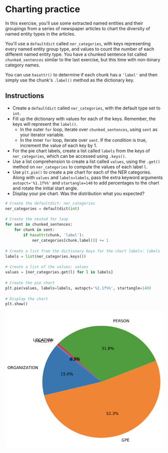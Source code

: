 # Charting practice #

In this exercise, you'll use some extracted named entities and their groupings from a series of newspaper articles to chart the diversity of named entity types in the articles.

You'll use a `defaultdict` called `ner_categories`, with keys representing every named entity group type, and values to count the number of each different named entity type. You have a chunked sentence list called `chunked_sentences` similar to the last exercise, but this time with non-binary category names.

You can use `hasattr()` to determine if each chunk has a `'label'` and then simply use the chunk's `.label()` method as the dictionary key.

## Instructions ##

* Create a `defaultdict` called `ner_categories`, with the default type set to `int`.
* Fill up the dictionary with values for each of the keys. Remember, the keys will represent the `label()`.
   * In the outer `for` loop, iterate over `chunked_sentences`, using `sent` as your iterator variable.
   * In the inner `for` loop, iterate over `sent`. If the condition is true, increment the value of each key by 1.
* For the pie chart labels, create a list called `labels` from the keys of `ner_categories`, which can be accessed using `.keys()`.
* Use a list comprehension to create a list called `values`, using the `.get()` method on `ner_categories` to compute the values of each label `l`.
* Use `plt.pie()` to create a pie chart for each of the NER categories. Along with `values` and `labels=labels`, pass the extra keyword arguments `autopct='%1.1f%%'` and `startangle=140` to add percentages to the chart and rotate the initial start angle.
* Display your pie chart. Was the distribution what you expected?

```python
# Create the defaultdict: ner_categories
ner_categories = defaultdict(int)

# Create the nested for loop
for sent in chunked_sentences:
    for chunk in sent:
        if hasattr(chunk, 'label'):
            ner_categories[chunk.label()] += 1
            
# Create a list from the dictionary keys for the chart labels: labels
labels = list(ner_categories.keys())

# Create a list of the values: values
values = [ner_categories.get(l) for l in labels]

# Create the pie chart
plt.pie(values, labels=labels, autopct='%1.1f%%', startangle=140)

# Display the chart
plt.show()
```

![](2019-04-12-06-37-46.png)